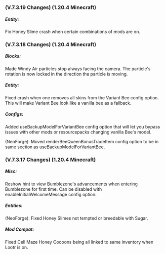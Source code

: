 ### **(V.7.3.19 Changes) (1.20.4 Minecraft)**

##### Entity:
Fix Honey Slime crash when certain combinations of mods are on.


### **(V.7.3.18 Changes) (1.20.4 Minecraft)**

##### Blocks:
Made Windy Air particles stop always facing the camera.
 The particle's rotation is now locked in the direction the particle is moving.

##### Entity:
Fixed crash when one removes all skins from the Variant Bee config option.
 This will make Variant Bee look like a vanilla bee as a fallback.

##### Configs:

Added useBackupModelForVariantBee config option that will let you bypass issues with other mods or resourcepacks changing vanilla Bee's model.

(NeoForge): Moved renderBeeQueenBonusTradeItem config option to be in same section as useBackupModelForVariantBee.


### **(V.7.3.17 Changes) (1.20.4 Minecraft)**

##### Misc:
Reshow hint to view Bumblezone's advancements when entering Bumblezone for first time.
 Can be disabled with enableInitialWelcomeMessage config option.

##### Entities:
(NeoForge): Fixed Honey Slimes not tempted or breedable with Sugar.

##### Mod Compat:
Fixed Cell Maze Honey Cocoons being all linked to same inventory when Lootr is on.

